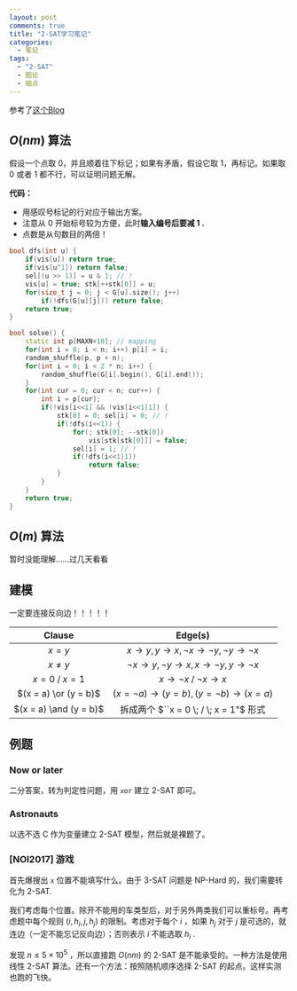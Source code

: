 ```yaml
---
layout: post
comments: true
title: "2-SAT学习笔记"
categories:
  - 笔记
tags:
  - "2-SAT"
  - 图论
  - 缩点
---
```


参考了[这个Blog](https://blog.csdn.net/jarjingx/article/details/8521690)

## $O(nm)$ 算法

假设一个点取 0，并且顺着往下标记；如果有矛盾，假设它取 1，再标记。如果取 0 或者 1 都不行，可以证明问题无解。

**代码：** 

- 用感叹号标记的行对应于输出方案。
- 注意从 $0$ 开始标号较为方便，此时**输入编号后要减 $1$ .**
- 点数是从句数目的两倍！

```cpp
bool dfs(int u) {
    if(vis[u]) return true;
    if(vis[u^1]) return false;
    sel[(u >> 1)] = u & 1; // !
    vis[u] = true; stk[++stk[0]] = u;
    for(size_t j = 0; j < G[u].size(); j++)
        if(!dfs(G[u][j])) return false;
    return true;
}

bool solve() {
    static int p[MAXN+10]; // mapping
    for(int i = 0; i < n; i++) p[i] = i;
    random_shuffle(p, p + n);
    for(int i = 0; i < 2 * n; i++) {
        random_shuffle(G[i].begin(), G[i].end());
    }
    for(int cur = 0; cur < n; cur++) {
        int i = p[cur];
        if(!vis[i<<1] && !vis[i<<1|1]) {
            stk[0] = 0; sel[i] = 0; // !
            if(!dfs(i<<1)) {
                for(; stk[0]; --stk[0])
                    vis[stk[stk[0]]] = false;
                sel[i] = 1; // !
                if(!dfs(i<<1|1))
                    return false;
            }
        }
    }
    return true;
}
```

## $O(m)$ 算法

暂时没能理解……过几天看看

## 建模

一定要连接反向边！！！！！

| Clause | Edge(s) |
|:----------:|:-------------:|
| $x = y$         | $x \rightarrow y, y \rightarrow x, \neg x \rightarrow \neg y, \neg y \rightarrow \neg x$ |
| $x \neq y$            | $\lnot x \rightarrow y, \lnot y \rightarrow x, x \rightarrow \lnot y, y \rightarrow \lnot x$ |
| $x = 0 \; / \; x = 1$ | $x \rightarrow \neg x \; / \; \neg x \rightarrow x$        |
| $(x = a) \or (y = b)$ | $(x = \neg a) \rightarrow (y = b), (y = \neg b) \rightarrow (x = a)$ |
| $(x = a) \and (y = b)$ | 拆成两个 $``x = 0 \; / \; x = 1"$ 形式 |

## 例题

### Now or later

二分答案，转为判定性问题，用 `xor` 建立 2-SAT 即可。

### Astronauts

以选不选 C 作为变量建立 2-SAT 模型，然后就是裸题了。

### \[NOI2017\] 游戏

首先爆搜出 `x` 位置不能填写什么。由于 3-SAT 问题是 NP-Hard 的，我们需要转化为 2-SAT.

我们考虑每个位置。除开不能用的车类型后，对于另外两类我们可以重标号。再考虑题中每个规则 $(i, h_i, j, h_j)$ 的限制。考虑对于每个 $i$ ，如果 $h_j$ 对于 $j$ 是可选的，就连边（一定不能忘记反向边）；否则表示 $i$ 不能选取 $h_i$ .

发现 $n \le 5 \times 10^5$ ，所以直接跑 $O(nm)$ 的 2-SAT 是不能承受的。一种方法是使用线性 2-SAT 算法。还有一个方法：按照随机顺序选择 2-SAT 的起点。这样实测也跑的飞快。

